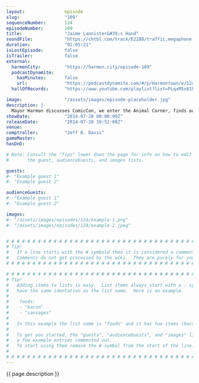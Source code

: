 ```yaml
---
layout:               episode
slug:                 "109"
sequenceNumber:       124
episodeNumber:        109
title:                "Jaime Lannister&#39;s Hand"
soundFile:            "https://chtbl.com/track/E2288/traffic.megaphone.fm/STA6447459003.mp3?updated=1556750515"
duration:             "02:05:21"
isLostEpisode:        false
isTrailer:            false
external:
  harmonCity:         "https://harmon.city/episode-109"
  podcastDynamite:
    hasMinutes:       false
    url:              "https://podcastdynamite.com/#/p/Harmontown/e/124/109"
  hallOfRecords:      "https://www.youtube.com/playlist?list=PLqxM5x81hNOb1fofIeJcIHnkgRJEE4luJ"

image:                "/assets/images/episode-placeholder.jpg"
description: |-
  Mayor Harmon discusses ComicCon, we enter the Animal Corner, finds out Rogaine will kill your cat and Kumail returns just in time for a rousing round of D&D.
showDate:             "2014-07-28 00:00:00Z"
releaseDate:          "2014-07-28 19:52:00Z"
venue:                
comptroller:          "Jeff B. Davis"
gameMaster:           
hasDnD:               

# Note: Consult the "Tips" lower down the page for info on how to edit
#       the guest, audienceGuests, and images lists.

guests:
#- "Example guest 1"
#- "Example guest 2"

audienceGuests:
#- "Example guest 1"
#- "Example guest 2"

images:
#- "/assets/images/episodes/124/example-1.png"
#- "/assets/images/episodes/124/example-2.jpeg"


# # # # # # # # # # # # # # # # # # # # # # # # # # # # # # # # # # # # # # # # # # # # #
# Tip!
#   If a line starts with the # symbold then it is considered a comment.
#   Comments do not get processed by the wiki.  They are purely for your information.
# # # # # # # # # # # # # # # # # # # # # # # # # # # # # # # # # # # # # # # # # # # # #

# # # # # # # # # # # # # # # # # # # # # # # # # # # # # # # # # # # # # # # # # # # # #
# Tip!
#   Adding items to lists is easy.  List items always start with a - symbol and have
#   have the same identation as the list name.  Here is an example.
#
#    foods:
#    - "bacon"
#    - "sausages"
#
#   In this example the list name is "foods" and it has two items (bacon, and sausages).
#
#   To get you started, the "guests", "audienceGuests", and "images" lists below have
#   a few example entries commented out.
#   To start using them remove the # symbol from the start of the line.
#
# # # # # # # # # # # # # # # # # # # # # # # # # # # # # # # # # # # # # # # # # # # # #
---
```


<!-- The episode description will be rendered here -->
{{ page.description }}

<!-- Add your content BELOW here -->
<!-- vvvvvvvvvvvvvvvvvvvvvvvvvvv -->




<!-- ^^^^^^^^^^^^^^^^^^^^^^^^^^^ -->
<!-- Add your content ABOVE here -->

<!-- The episode gallery will be rendered here -->